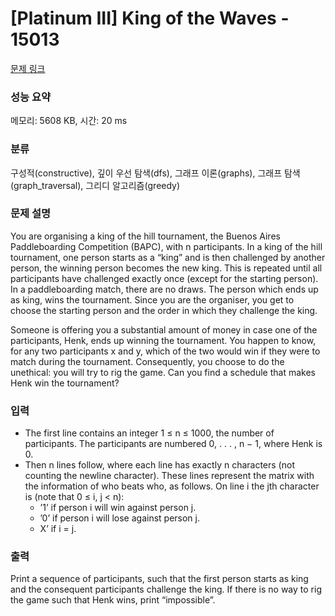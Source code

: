 # [Platinum III] King of the Waves - 15013 

[문제 링크](https://www.acmicpc.net/problem/15013) 

### 성능 요약

메모리: 5608 KB, 시간: 20 ms

### 분류

구성적(constructive), 깊이 우선 탐색(dfs), 그래프 이론(graphs), 그래프 탐색(graph_traversal), 그리디 알고리즘(greedy)

### 문제 설명

<p>You are organising a king of the hill tournament, the Buenos Aires Paddleboarding Competition (BAPC), with n participants. In a king of the hill tournament, one person starts as a “king” and is then challenged by another person, the winning person becomes the new king. This is repeated until all participants have challenged exactly once (except for the starting person). In a paddleboarding match, there are no draws. The person which ends up as king, wins the tournament. Since you are the organiser, you get to choose the starting person and the order in which they challenge the king.</p>

<p>Someone is offering you a substantial amount of money in case one of the participants, Henk, ends up winning the tournament. You happen to know, for any two participants x and y, which of the two would win if they were to match during the tournament. Consequently, you choose to do the unethical: you will try to rig the game. Can you find a schedule that makes Henk win the tournament?</p>

### 입력 

 <ul>
	<li>The first line contains an integer 1 ≤ n ≤ 1000, the number of participants. The participants are numbered 0, . . . , n − 1, where Henk is 0.</li>
	<li>Then n lines follow, where each line has exactly n characters (not counting the newline character). These lines represent the matrix with the information of who beats who, as follows. On line i the jth character is (note that 0 ≤ i, j < n):
	<ul>
		<li>’1’ if person i will win against person j.</li>
		<li>’0’ if person i will lose against person j.</li>
		<li>X’ if i = j.</li>
	</ul>
	</li>
</ul>

### 출력 

 <p>Print a sequence of participants, such that the first person starts as king and the consequent participants challenge the king. If there is no way to rig the game such that Henk wins, print “impossible”.</p>


